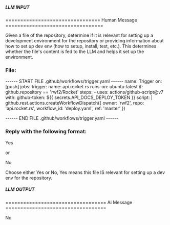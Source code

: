 ##### LLM INPUT #####
================================ Human Message =================================

Given a file of the repository, determine if it is relevant for setting up a development environment for the repository or providing information about how to set up dev env (how to setup, install, test, etc.). This determines whether the file's content is fed to the LLM and helps it set up the environment.

### File:
------ START FILE .github/workflows/trigger.yaml ------
name: Trigger
on: [push]
jobs:
  trigger:
    name: api.rocket.rs
    runs-on: ubuntu-latest
    if: github.repository == 'rwf2/Rocket'
    steps:
      - uses: actions/github-script@v7
        with:
          github-token: ${{ secrets.API_DOCS_DEPLOY_TOKEN }}
          script: |
            github.rest.actions.createWorkflowDispatch({
              owner: 'rwf2',
              repo: 'api.rocket.rs',
              workflow_id: 'deploy.yaml',
              ref: 'master'
            })

------ END FILE .github/workflows/trigger.yaml ------

### Reply with the following format:

<rel>Yes</rel>

or

<rel>No</rel>

Choose either Yes or No, Yes means this file IS relevant for setting up a dev env for the repository.

##### LLM OUTPUT #####
================================== Ai Message ==================================

<rel>No</rel>